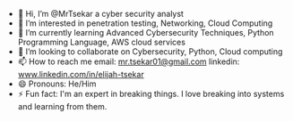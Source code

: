 - 👋 Hi, I’m @MrTsekar a cyber security analyst
- 👀 I’m interested in penetration testing, Networking, Cloud Computing
- 🌱 I’m currently learning Advanced Cybersecurity Techniques, Python Programming Language, AWS cloud services
- 💞️ I’m looking to collaborate on Cybersecurity, Python, Cloud computing
- 📫 How to reach me email: mr.tsekar01@gmail.com linkedin: www.linkedin.com/in/elijah-tsekar
- 😄 Pronouns: He/Him
- ⚡ Fun fact:  I'm an expert in breaking things. I love breaking into systems and learning from them.

<!---
MrTsekar/MrTsekar is a ✨ special ✨ repository because its `README.md` (this file) appears on your GitHub profile.
You can click the Preview link to take a look at your changes.
--->

